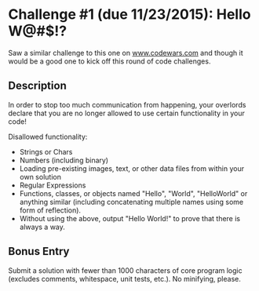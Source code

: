 # Challenge #1 (due 11/23/2015): Hello W@#$!?
Saw a similar challenge to this one on www.codewars.com and though it would be a good one to kick off this round of code challenges.

## Description
In order to stop too much communication from happening, your overlords declare that you are no longer allowed to use certain functionality in your code!

Disallowed functionality:
* Strings or Chars
* Numbers (including binary)
* Loading pre-existing images, text, or other data files from within your own solution
* Regular Expressions
* Functions, classes, or objects named "Hello", "World", "HelloWorld" or anything similar (including concatenating multiple names using some form of reflection).
* Without using the above, output "Hello World!" to prove that there is always a way.

## Bonus Entry
Submit a solution with fewer than 1000 characters of core program logic (excludes comments, whitespace, unit tests, etc.).  No minifying, please.
